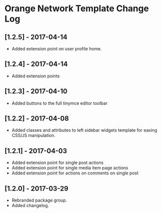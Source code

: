 
# Orange Network Template Change Log

## [1.2.5] - 2017-04-14

- Added extension point on user profile home.

## [1.2.4] - 2017-04-14

- Added extension points

## [1.2.3] - 2017-04-10

- Added buttons to the full tinymce editor toolbar

## [1.2.2] - 2017-04-08

- Added classes and attributes to left sidebar widgets template
  for easing CSS/JS manipulation.

## [1.2.1] - 2017-04-03

- Added extension point for single post actions
- Added extension point for single media item page actions
- Added extension point for actions on comments on single post

## [1.2.0] - 2017-03-29

- Rebranded package group.
- Added changelog.
